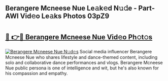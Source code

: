 ## Berangere Mcneese Nue Le𝚊k𝚎d N𝚞𝚍e - Part-AWI Vid𝚎o Le𝚊ks Photos 03pZ9

# <h2><a href="http://fb252a.evod.top/?m=Berangere+Mcneese+Nue">🔗 👉🔴 Berangere Mcneese Nue Vid𝚎o Ph𝚘t𝚘s</a></h2>

[![Berangere Mcneese Nue N𝚞d𝚎s](https://i.imgur.com/8V9OHl7.gif)](http://fb252a.evod.top/?m=Berangere+Mcneese+Nue)
Social media influencer Berangere Mcneese Nue who shares lifestyle and dance-themed content, including solo and collaborative dance performances and vlogs. Berangere Mcneese Nue public persona is one of intelligence and wit, but he's also known for his compassion and empathy. 
